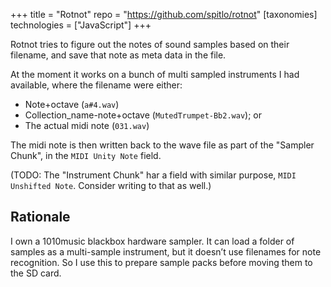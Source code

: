 +++
title = "Rotnot"
repo = "https://github.com/spitlo/rotnot"
[taxonomies]
technologies = ["JavaScript"]
+++

Rotnot tries to figure out the notes of sound samples based on their filename, and save that note as meta data in the file.

At the moment it works on a bunch of multi sampled instruments I had available, where the filename were either:

- Note+octave (`a#4.wav`)
- Collection_name-note+octave (`MutedTrumpet-Bb2.wav`); or
- The actual midi note (`031.wav`)

The midi note is then written back to the wave file as part of the "Sampler Chunk", in the `MIDI Unity Note` field.

(TODO: The "Instrument Chunk" har a field with similar purpose, `MIDI Unshifted Note`. Consider writing to that as well.)

## Rationale

I own a 1010music blackbox hardware sampler. It can load a folder of samples as a multi-sample instrument, but it doesn’t use filenames for note recognition. So I use this to prepare sample packs before moving them to the SD card.
